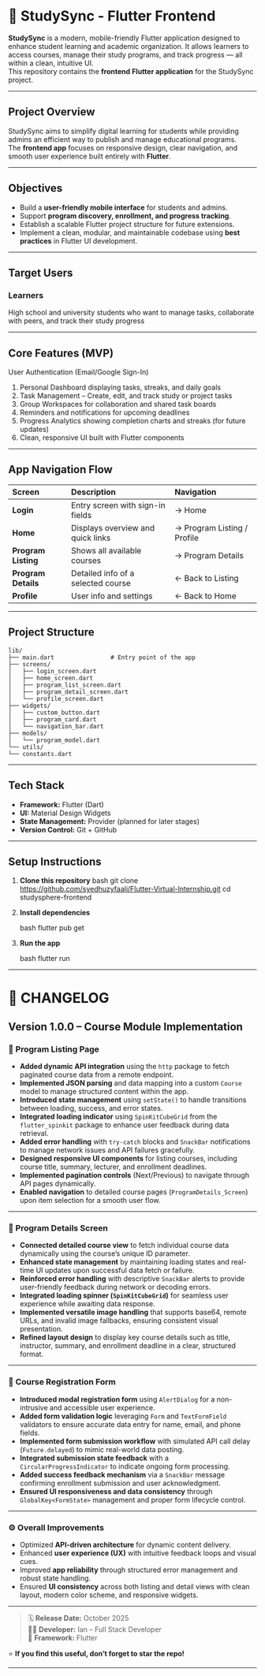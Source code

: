 # 📘 StudySync - Flutter Frontend

**StudySync** is a modern, mobile-friendly Flutter application designed to enhance student learning and academic organization. It allows learners to access courses, manage their study programs, and track progress — all within a clean, intuitive UI.  
This repository contains the **frontend Flutter application** for the StudySync project.

---

## Project Overview

StudySync aims to simplify digital learning for students while providing admins an efficient way to publish and manage educational programs.  
The **frontend app** focuses on responsive design, clear navigation, and smooth user experience built entirely with **Flutter**.

---

## Objectives

- Build a **user-friendly mobile interface** for students and admins.  
- Support **program discovery, enrollment, and progress tracking**.  
- Establish a scalable Flutter project structure for future extensions.  
- Implement a clean, modular, and maintainable codebase using **best practices** in Flutter UI development.

---

## Target Users

### Learners
High school and university students who want to manage tasks, collaborate with peers, and track their study progress

---

## Core Features (MVP)

User Authentication (Email/Google Sign-In)
1.  Personal Dashboard displaying tasks, streaks, and daily goals
2.  Task Management – Create, edit, and track study or project tasks
3.  Group Workspaces for collaboration and shared task boards
4.  Reminders and notifications for upcoming deadlines
5.  Progress Analytics showing completion charts and streaks (for future updates)
6.  Clean, responsive UI built with Flutter components


---

## App Navigation Flow

| Screen | Description | Navigation |
|:-------|:-------------|:------------|
| **Login** | Entry screen with sign-in fields | → Home |
| **Home** | Displays overview and quick links | → Program Listing / Profile |
| **Program Listing** | Shows all available courses | → Program Details |
| **Program Details** | Detailed info of a selected course | ← Back to Listing |
| **Profile** | User info and settings | ← Back to Home |

---

## Project Structure


```
lib/
├── main.dart                # Entry point of the app
├── screens/
│   ├── login_screen.dart
│   ├── home_screen.dart
│   ├── program_list_screen.dart
│   ├── program_detail_screen.dart
│   └── profile_screen.dart
├── widgets/
│   ├── custom_button.dart
│   ├── program_card.dart
│   └── navigation_bar.dart
├── models/
│   └── program_model.dart
└── utils/
└── constants.dart
```


---

## Tech Stack

- **Framework:** Flutter (Dart)
- **UI:** Material Design Widgets
- **State Management:** Provider (planned for later stages)
- **Version Control:** Git + GitHub

---

## Setup Instructions

1. **Clone this repository**
   bash
   git clone https://github.com/syedhuzyfaali/Flutter-Virtual-Internship.git
   cd studysphere-frontend


2. **Install dependencies**

   bash
   flutter pub get
   

3. **Run the app**

   bash
   flutter run
   

---




# 📘 CHANGELOG

## Version 1.0.0 – Course Module Implementation

### 🧩 Program Listing Page
- **Added dynamic API integration** using the `http` package to fetch paginated course data from a remote endpoint.  
- **Implemented JSON parsing** and data mapping into a custom `Course` model to manage structured content within the app.  
- **Introduced state management** using `setState()` to handle transitions between loading, success, and error states.  
- **Integrated loading indicator** using `SpinKitCubeGrid` from the `flutter_spinkit` package to enhance user feedback during data retrieval.  
- **Added error handling** with `try-catch` blocks and `SnackBar` notifications to manage network issues and API failures gracefully.  
- **Designed responsive UI components** for listing courses, including course title, summary, lecturer, and enrollment deadlines.  
- **Implemented pagination controls** (Next/Previous) to navigate through API pages dynamically.  
- **Enabled navigation** to detailed course pages (`ProgramDetails_Screen`) upon item selection for a smooth user flow.  

---

### 🧠 Program Details Screen
- **Connected detailed course view** to fetch individual course data dynamically using the course’s unique ID parameter.  
- **Enhanced state management** by maintaining loading states and real-time UI updates upon successful data fetch or failure.  
- **Reinforced error handling** with descriptive `SnackBar` alerts to provide user-friendly feedback during network or decoding errors.  
- **Integrated loading spinner (`SpinKitCubeGrid`)** for seamless user experience while awaiting data response.  
- **Implemented versatile image handling** that supports base64, remote URLs, and invalid image fallbacks, ensuring consistent visual presentation.  
- **Refined layout design** to display key course details such as title, instructor, summary, and enrollment deadline in a clear, structured format.  

---

### 📝 Course Registration Form
- **Introduced modal registration form** using `AlertDialog` for a non-intrusive and accessible user experience.  
- **Added form validation logic** leveraging `Form` and `TextFormField` validators to ensure accurate data entry for name, email, and phone fields.  
- **Implemented form submission workflow** with simulated API call delay (`Future.delayed`) to mimic real-world data posting.  
- **Integrated submission state feedback** with a `CircularProgressIndicator` to indicate ongoing form processing.  
- **Added success feedback mechanism** via a `SnackBar` message confirming enrollment submission and user acknowledgment.  
- **Ensured UI responsiveness and data consistency** through `GlobalKey<FormState>` management and proper form lifecycle control.  

---

### ⚙️ Overall Improvements
- Optimized **API-driven architecture** for dynamic content delivery.  
- Enhanced **user experience (UX)** with intuitive feedback loops and visual cues.  
- Improved **app reliability** through structured error management and robust state handling.  
- Ensured **UI consistency** across both listing and detail views with clean layout, modern color scheme, and responsive widgets.  

---

> 🗓️ **Release Date:** October 2025  
> 👨‍💻 **Developer:** Ian – Full Stack Developer  
> 🚀 **Framework:** Flutter  

⭐ **If you find this useful, don’t forget to star the repo!**



---

